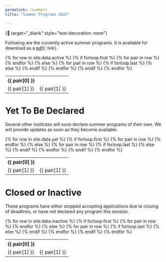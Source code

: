```yaml
---
permalink: /summer/
title: "Summer Programs 2022"

---
```


{:link: target="_blank" style="text-decoration: none"}

Following are the currently active summer programs. It is available for download as a [pdf](https://bit.ly/34oEdNg){: link}.

<table>
{% for row in site.data.active %}
	{% if forloop.first %}
	<tr>
	{% for pair in row %}
		<th>{{ pair[0] }}</th>
	{% endfor %}
	</tr>
	{% else %}
	<tr>
	{% for pair in row %}
	{% if forloop.last %}
	<td><a target="_blank" style="text-decoration: none" href="{{ pair[1] }}">{{ pair[1] }}</a></td>
	{% else %}
	<td>{{ pair[1] }}</td>
	{% endif %}
	{% endfor %}
	</tr>
	{% endif %}
{% endfor %}
</table>

# Yet To Be Declared

Several other institutes will soon declare summer programs of their own. We will provide updates as soon as they become available.

<table>
{% for row in site.data.yet %}
	{% if forloop.first %}
	<tr>
	{% for pair in row %}
		<th>{{ pair[0] }}</th>
	{% endfor %}
	</tr>
	{% else %}
	<tr>
	{% for pair in row %}
	{% if forloop.last %}
	<td><a target="_blank" style="text-decoration: none" href="{{ pair[1] }}">{{ pair[1] }}</a></td>
	{% else %}
	<td>{{ pair[1] }}</td>
	{% endif %}
	{% endfor %}
	</tr>
	{% endif %}
{% endfor %}
</table>

# Closed or Inactive

These programs have either stopped accepting applications due to closing of deadlines, or have not declared any program this session.
<table>
{% for row in site.data.inactive %}
	{% if forloop.first %}
	<tr>
	{% for pair in row %}
		<th>{{ pair[0] }}</th>
	{% endfor %}
	</tr>
	{% else %}
	<tr>
	{% for pair in row %}
	{% if forloop.last %}
	<td><a target="_blank" style="text-decoration: none" href="{{ pair[1] }}">{{ pair[1] }}</a></td>
	{% else %}
	<td>{{ pair[1] }}</td>
	{% endif %}
	{% endfor %}
	</tr>
	{% endif %}
{% endfor %}
</table>
